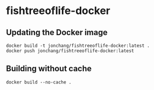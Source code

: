 # fishtreeoflife-docker

## Updating the Docker image

```
docker build -t jonchang/fishtreeoflife-docker:latest .
docker push jonchang/fishtreeoflife-docker:latest
```

## Building without cache

```
docker build --no-cache .
```
